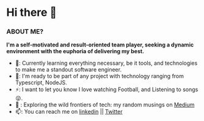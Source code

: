 # Hi there 👋


### ABOUT ME?

**I'm a self-motivated and result-oriented team player, seeking a dynamic environment with the euphoria of delivering my best.** 

 - 🌱: Currently learning everything necessary, be it tools, and technologies to make me a standout software engineer.  
 - 👯: I'm ready to be part of any project with technology ranging from Typescript, NodeJS.
 - ⚡: I want to let you know I love watching Football, and Listening to songs 😜.
 - 💬 : Exploring the wild frontiers of tech: my random musings on [Medium](https://medium.com/@oluwatosinakande)
 - 📫: You can reach me on [linkedin](https://www.linkedin.com/in/oluwatosin-akande1) || [Twitter](https://twitter.com/dkrestdev)





<!--
**dkrest1/dkrest1** is a ✨ _special_ ✨ repository because its `README.md` (this file) appears on your GitHub profile.

Here are some ideas to get you started:

- 🔭 I’m currently working on ...
- 🌱 I’m currently learning ...
- 👯 I’m looking to collaborate on ...
- 🤔 I’m looking for help with ...
- 💬 Ask me about ...
- 📫 How to reach me: ...
- 😄 Pronouns: ...
- ⚡ Fun fact: ...
-->
